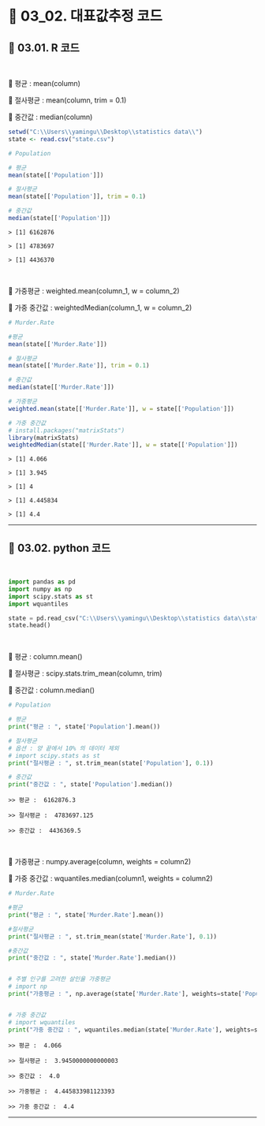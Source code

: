 # 🎰 03_02. 대표값추정 코드  

## 🎰 03.01. R 코드  
<br>

🎲 평균 : mean(column)  

🎲 절사평균 : mean(column, trim = 0.1)  

🎲 중간값 : median(column)

```r
setwd("C:\\Users\\yamingu\\Desktop\\statistics data\\")
state <- read.csv("state.csv")

# Population

# 평균
mean(state[['Population']])

# 절사평균
mean(state[['Population']], trim = 0.1)

# 중간값
median(state[['Population']])
```  
```
> [1] 6162876

> [1] 4783697

> [1] 4436370
```  
<br>  

🎲 가중평균 : weighted.mean(column_1, w = column_2)  

🎲 가중 중간값 : weightedMedian(column_1, w = column_2)

```r
# Murder.Rate

#평균
mean(state[['Murder.Rate']])

# 절사평균
mean(state[['Murder.Rate']], trim = 0.1)

# 중간값
median(state[['Murder.Rate']])

# 가중평균
weighted.mean(state[['Murder.Rate']], w = state[['Population']])

# 가중 중간값
# install.packages("matrixStats")
library(matrixStats)
weightedMedian(state[['Murder.Rate']], w = state[['Population']])
```  
```
> [1] 4.066

> [1] 3.945

> [1] 4

> [1] 4.445834

> [1] 4.4
```  
***  

## 🎰 03.02. python 코드  
<br>

```py
import pandas as pd
import numpy as np
import scipy.stats as st
import wquantiles
```
```py
state = pd.read_csv("C:\\Users\\yamingu\\Desktop\\statistics data\\state.csv")
state.head()
```  

<br>  

🎲 평균 : column.mean()  

🎲 절사평균 : scipy.stats.trim_mean(column, trim)  

🎲 중간값 : column.median()  


```py
# Population

# 평균
print("평균 : ", state['Population'].mean())

# 절사평균
# 옵션 : 양 끝에서 10% 의 데이터 제외
# import scipy.stats as st
print("절사평균 : ", st.trim_mean(state['Population'], 0.1))

# 중간값
print("중간값 : ", state['Population'].median())
```
```
>> 평균 :  6162876.3

>> 절사평균 :  4783697.125

>> 중간값 :  4436369.5
```  

<br>  

🎲 가중평균 : numpy.average(column, weights = column2)  

🎲 가중 중간값 : wquantiles.median(column1, weights = column2)

```py
# Murder.Rate

#평균
print("평균 : ", state['Murder.Rate'].mean())

#절사평균
print("절사평균 : ", st.trim_mean(state['Murder.Rate'], 0.1))

#중간값
print("중간값 : ", state['Murder.Rate'].median())


# 주별 인구를 고려한 살인율 가중평균
# import np
print("가중평균 : ", np.average(state['Murder.Rate'], weights=state['Population']))


# 가중 중간값
# import wquantiles
print("가중 중간값 : ", wquantiles.median(state['Murder.Rate'], weights=state['Population']))
```
```
>> 평균 :  4.066

>> 절사평균 :  3.9450000000000003

>> 중간값 :  4.0

>> 가중평균 :  4.445833981123393

>> 가중 중간값 :  4.4
```  

***
